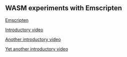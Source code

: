 WASM experiments with Emscripten
--------------------------------

[Emscripten](http://kripken.github.io/emscripten-site/docs/introducing_emscripten/index.html)

[Introductory video](https://www.youtube.com/watch?v=BnYq7JapeDA)

[Another introductory video](https://www.youtube.com/watch?v=pBYqen3B2gc)

[Yet another introductory video](https://www.youtube.com/watch?v=DKHuEkmsx3M&t=1262s)
